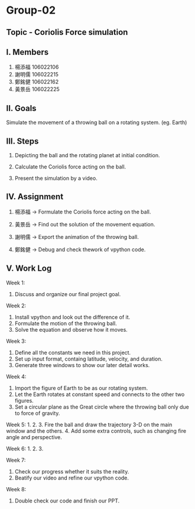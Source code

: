 # Group-02
## Topic - Coriolis Force simulation


## I. Members
1. 楊添福 106022106
2. 謝明儒 106022215
3. 鄭銘健 106022162
4. 黃景岳 106022225

## II. Goals
Simulate the movement of a throwing ball on a rotating system. (eg. Earth)

## III. Steps
1. Depicting the ball and the rotating planet at initial condition.

2. Calculate the Coriolis force acting on the ball.

3. Present the simulation by a video.

## IV. Assignment
1. 楊添福 -> Formulate the Coriolis force acting on the ball.

2. 黃景岳 -> Find out the solution of the movement equation.

3. 謝明儒 -> Export the animation of the throwing ball.

4. 鄭銘健 -> Debug and check thework of vpython code.

## V. Work Log
Week 1:
1. Discuss and organize our final project goal.

Week 2:
1. Install vpython and look out the difference of it.
2. Formulate the motion of the throwing ball.
3. Solve the equation and observe how it moves.

Week 3:
1. Define all the constants we need in this project.
2. Set up input format, containg latitude, velocity, and duration.
3. Generate three windows to show our later detail works.

Week 4:
1. Import the figure of Earth to be as our rotating system.
2. Let the Earth rotates at constant speed and connects to the other two figures.
3. Set a circular plane as the Great circle where the throwing ball only due to force of gravity.

Week 5:
1. 
2. 
3. Fire the ball and draw the trajectory 3-D on the main window and the others.
4. Add some extra controls, such as changing fire angle and perspective.

Week 6:
1. 
2. 
3. 

Week 7:
1. Check our progress whether it suits the reality.
2. Beatify our video and refine our vpython code.

Week 8:
1. Double check our code and finish our PPT.

